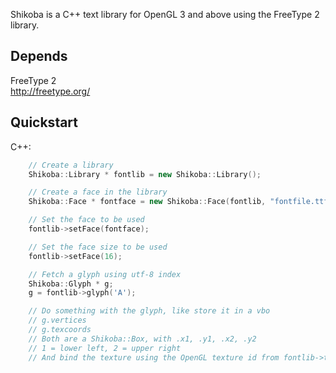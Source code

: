 Shikoba is a C++ text library for OpenGL 3 and above using the FreeType 2 library.

Depends
------

FreeType 2  
http://freetype.org/

Quickstart
---------

C++:
```c++
	// Create a library
	Shikoba::Library * fontlib = new Shikoba::Library();

	// Create a face in the library
	Shikoba::Face * fontface = new Shikoba::Face(fontlib, "fontfile.ttf");

	// Set the face to be used
	fontlib->setFace(fontface);

	// Set the face size to be used
	fontlib->setFace(16);

	// Fetch a glyph using utf-8 index
	Shikoba::Glyph * g;
	g = fontlib->glyph('A');

	// Do something with the glyph, like store it in a vbo
	// g.vertices
	// g.texcoords
	// Both are a Shikoba::Box, with .x1, .y1, .x2, .y2
	// 1 = lower left, 2 = upper right
	// And bind the texture using the OpenGL texture id from fontlib->texture()
```